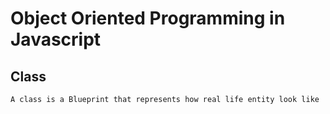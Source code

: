 # Object Oriented Programming in Javascript

## Class

`A class is a Blueprint that represents how real life entity look like`
